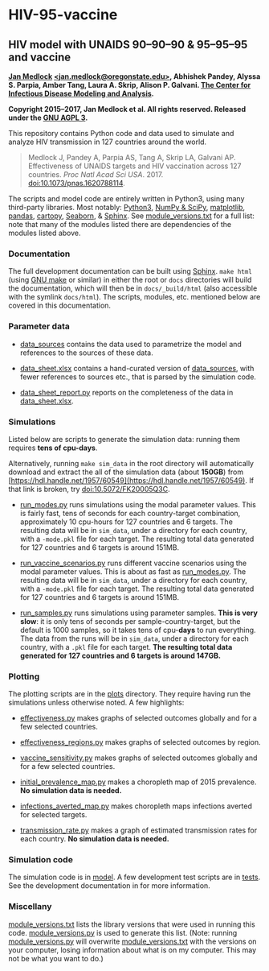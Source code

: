 # HIV-95-vaccine

## HIV model with UNAIDS 90–90–90 & 95–95–95 and vaccine

**[Jan Medlock](http://people.oregonstate.edu/~medlockj/)
[\<jan.medlock@oregonstate.edu\>](mailto:jan.medlock@oregonstate.edu),
Abhishek Pandey, Alyssa S. Parpia, Amber Tang, Laura A. Skrip,
Alison P. Galvani.
[The Center for Infectious Disease Modeling and Analysis](http://cidma.yale.edu/).**

**Copyright 2015–2017, Jan Medlock et al.  All rights reserved.
Released under the [GNU AGPL 3](LICENSE).**

This repository contains Python code and data used to simulate and
analyze HIV transmission in 127 countries around the world.
> Medlock J, Pandey A, Parpia AS, Tang A, Skrip LA, Galvani
> AP. Effectiveness of UNAIDS targets and HIV vaccination across 127
> countries. *Proc Natl Acad Sci USA*. 2017.
> [doi:10.1073/pnas.1620788114](https://doi.org/10.1073/pnas.1620788114).

The scripts and model code are entirely written in Python3, using many
third-party libraries.  Most notably:
[Python3](http://www.python.org/),
[NumPy & SciPy](http://www.scipy.org/),
[matplotlib](http://matplotlib.org/),
[pandas](http://pandas.pydata.org/),
[cartopy](http://scitools.org.uk/cartopy/),
[Seaborn](https://seaborn.pydata.org/),
& [Sphinx](http://www.sphinx-doc.org/).
See [module_versions.txt](module_versions.txt) for a full list: note
that many of the modules listed there are dependencies of the modules
listed above.

### Documentation

The full development documentation can be built using
[Sphinx](http://www.sphinx-doc.org/).  `make html` (using [GNU
make](https://www.gnu.org/software/make/) or similar) in either the
root or `docs` directories will build the documentation, which will
then be in `docs/_build/html` (also accessible with the symlink
`docs/html`).  The scripts, modules, etc. mentioned below are covered
in this documentation.

### Parameter data

* [data_sources](data_sources) contains the data used to
  parametrize the model and references to the sources of these data.

* [data_sheet.xlsx](data_sheet.xlsx) contains a hand-curated version
  of [data_sources](data_sources), with fewer references to sources
  etc., that is parsed by the simulation code.

* [data_sheet_report.py](data_sheet_report.py) reports on the
  completeness of the data in [data_sheet.xlsx](data_sheet.xlsx).

### Simulations

Listed below are scripts to generate the simulation data: running them
requires **tens of cpu-days**.

Alternatively, running `make sim_data` in the root directory will
automatically download and extract the all of the simulation data
(about **150GB**) from
[https://hdl.handle.net/1957/60549](https://hdl.handle.net/1957/60549).
If that link is broken, try
[doi:10.5072/FK20005Q3C](https://doi.org/10.5072/FK20005Q3C).

* [run_modes.py](run_modes.py) runs simulations using the modal
  parameter values.  This is fairly fast, tens of seconds for each
  country-target combination, approximately 10 cpu-hours for 127
  countries and 6 targets.  The resulting data will be in `sim_data`,
  under a directory for each country, with a `-mode.pkl` file for each
  target.  The resulting total data generated for 127 countries and 6
  targets is around 151MB.

* [run_vaccine_scenarios.py](run_vaccine_scenarios.py) runs different
  vaccine scenarios using the modal parameter values.  This is about
  as fast as [run_modes.py](run_modes.py).  The resulting data will be
  in `sim_data`, under a directory for each country, with a
  `-mode.pkl` file for each target.  The resulting total data
  generated for 127 countries and 6 targets is around 151MB.

* [run_samples.py](run_samples.py) runs simulations using parameter
  samples.  **This is very slow**: it is only tens of seconds per
  sample-country-target, but the default is 1000 samples, so it takes
  tens of cpu-**days** to run everything.  The data from the runs will
  be in `sim_data`, under a directory for each country, with a `.pkl`
  file for each target.  **The resulting total data generated for 127
  countries and 6 targets is around 147GB.**

### Plotting

The plotting scripts are in the [plots](plots) directory.  They
require having run the simulations unless otherwise noted.  A few highlights:
* [effectiveness.py](plots/effectiveness.py) makes graphs of selected
  outcomes globally and for a few selected countries.

* [effectiveness_regions.py](plots/effectiveness_regions.py) makes graphs of
  selected outcomes by region.

* [vaccine_sensitivity.py](plots/vaccine_sensitivity.py) makes graphs
  of selected outcomes globally and for a few selected countries.

* [initial_prevalence_map.py](plots/initial_prevalence_map.py) makes
  a choropleth map of 2015 prevalence.  **No simulation data is needed.**

* [infections_averted_map.py](plots/infections_averted_map.py) makes
  choropleth maps infections averted for selected targets.

* [transmission_rate.py](plots/transmission_rate.py) makes a graph of
  estimated transmission rates for each country.  **No simulation data is
  needed.**

### Simulation code

The simulation code is in [model](model).  A few development test
scripts are in [tests](tests).  See the development documentation
in for more information.

### Miscellany

[module_versions.txt](module_versions.txt) lists the library
versions that were used in running this
code.  [module_versions.py](module_versions.py) is used to generate
this list.  (Note: running [module_versions.py](module_versions.py) will
overwrite [module_versions.txt](module_versions.txt) with the versions
on your computer, losing information about what is on my computer.
This may not be what you want to do.)
